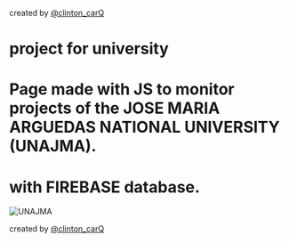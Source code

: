 created by [@clinton_carQ](https://twitter.com/clinton_carQ)
# project for university 

# **Page made with JS to monitor projects of the JOSE MARIA ARGUEDAS NATIONAL UNIVERSITY (UNAJMA).**
# **with FIREBASE database.**

![UNAJMA](https://radiotitanka.pe/content/img_noticia/084023_unajma-aaa.jpg)

created by [@clinton_carQ](https://twitter.com/clinton_carQ)
